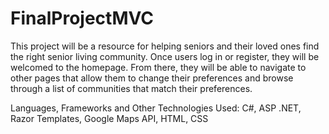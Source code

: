 # FinalProjectMVC

This project will be a resource for helping seniors and their loved ones find the right senior living community.
Once users log in or register, they will be welcomed to the homepage. From there, they will be able to navigate to other pages that 
allow them to change their preferences and browse through a list of communities that match their preferences. 

Languages, Frameworks and Other Technologies Used: C#, ASP .NET, Razor Templates, Google Maps API, HTML, CSS
